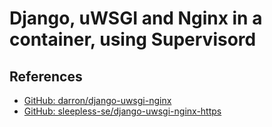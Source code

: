 # Django, uWSGI and Nginx in a container, using Supervisord

## References

- [GitHub: darron/django-uwsgi-nginx](https://github.com/darron/django-uwsgi-nginx)
- [GitHub: sleepless-se/django-uwsgi-nginx-https](https://github.com/sleepless-se/django-uwsgi-nginx-https)
